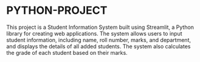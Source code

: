 # PYTHON-PROJECT
This project is a Student Information System built using Streamlit, a Python library for creating web applications. The system allows users to input student information, including name, roll number, marks, and department, and displays the details of all added students. The system also calculates the grade of each student based on their marks.
